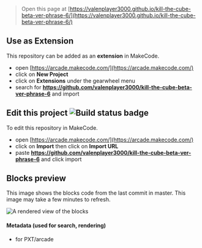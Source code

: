  


> Open this page at [https://valenplayer3000.github.io/kill-the-cube-beta-ver-phrase-6/](https://valenplayer3000.github.io/kill-the-cube-beta-ver-phrase-6/)

## Use as Extension

This repository can be added as an **extension** in MakeCode.

* open [https://arcade.makecode.com/](https://arcade.makecode.com/)
* click on **New Project**
* click on **Extensions** under the gearwheel menu
* search for **https://github.com/valenplayer3000/kill-the-cube-beta-ver-phrase-6** and import

## Edit this project ![Build status badge](https://github.com/valenplayer3000/kill-the-cube-beta-ver-phrase-6/workflows/MakeCode/badge.svg)

To edit this repository in MakeCode.

* open [https://arcade.makecode.com/](https://arcade.makecode.com/)
* click on **Import** then click on **Import URL**
* paste **https://github.com/valenplayer3000/kill-the-cube-beta-ver-phrase-6** and click import

## Blocks preview

This image shows the blocks code from the last commit in master.
This image may take a few minutes to refresh.

![A rendered view of the blocks](https://github.com/valenplayer3000/kill-the-cube-beta-ver-phrase-6/raw/master/.github/makecode/blocks.png)

#### Metadata (used for search, rendering)

* for PXT/arcade
<script src="https://makecode.com/gh-pages-embed.js"></script><script>makeCodeRender("{{ site.makecode.home_url }}", "{{ site.github.owner_name }}/{{ site.github.repository_name }}");</script>
